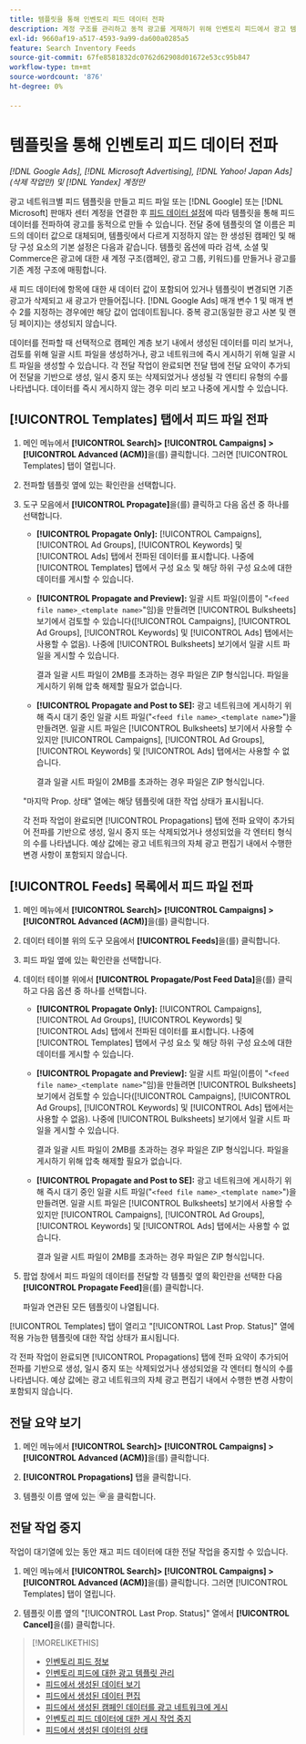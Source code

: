 ```yaml
---
title: 템플릿을 통해 인벤토리 피드 데이터 전파
description: 계정 구조를 관리하고 동적 광고를 게재하기 위해 인벤토리 피드에서 광고 템플릿을 통해 데이터를 전파하는 방법에 대해 알아봅니다.
exl-id: 9660af19-a517-4593-9a99-da600a0285a5
feature: Search Inventory Feeds
source-git-commit: 67fe8581832dc0762d62908d01672e53cc95b847
workflow-type: tm+mt
source-wordcount: '876'
ht-degree: 0%

---
```


# 템플릿을 통해 인벤토리 피드 데이터 전파

*[!DNL Google Ads], [!DNL Microsoft Advertising], [!DNL Yahoo! Japan Ads] (삭제 작업만) 및 [!DNL Yandex] 계정만*

광고 네트워크별 피드 템플릿을 만들고 피드 파일 또는 [!DNL Google] 또는 [!DNL Microsoft] 판매자 센터 계정을 연결한 후 [피드 데이터 설정](feed-settings-manage.md)에 따라 템플릿을 통해 피드 데이터를 전파하여 광고를 동적으로 만들 수 있습니다. 전달 중에 템플릿의 열 이름은 피드의 데이터 값으로 대체되며, 템플릿에서 다르게 지정하지 않는 한 생성된 캠페인 및 해당 구성 요소의 기본 설정은 다음과 같습니다. 템플릿 옵션에 따라 검색, 소셜 및 Commerce은 광고에 대한 새 계정 구조(캠페인, 광고 그룹, 키워드)를 만들거나 광고를 기존 계정 구조에 매핑합니다.

새 피드 데이터에 항목에 대한 새 데이터 값이 포함되어 있거나 템플릿이 변경되면 기존 광고가 삭제되고 새 광고가 만들어집니다. [!DNL Google Ads] 매개 변수 1 및 매개 변수 2를 지정하는 경우에만 해당 값이 업데이트됩니다. 중복 광고(동일한 광고 사본 및 랜딩 페이지)는 생성되지 않습니다.

데이터를 전파할 때 선택적으로 캠페인 계층 보기 내에서 생성된 데이터를 미리 보거나, 검토를 위해 일괄 시트 파일을 생성하거나, 광고 네트워크에 즉시 게시하기 위해 일괄 시트 파일을 생성할 수 있습니다. 각 전달 작업이 완료되면 전달 탭에 전달 요약이 추가되어 전달을 기반으로 생성, 일시 중지 또는 삭제되었거나 생성될 각 엔티티 유형의 수를 나타냅니다. 데이터를 즉시 게시하지 않는 경우 미리 보고 나중에 게시할 수 있습니다.

## [!UICONTROL Templates] 탭에서 피드 파일 전파

1. 메인 메뉴에서 **[!UICONTROL Search]> [!UICONTROL Campaigns] >[!UICONTROL Advanced (ACM)]**&#x200B;을(를) 클릭합니다. 그러면 [!UICONTROL Templates] 탭이 열립니다.

1. 전파할 템플릿 옆에 있는 확인란을 선택합니다.

1. 도구 모음에서 **[!UICONTROL Propagate]**&#x200B;을(를) 클릭하고 다음 옵션 중 하나를 선택합니다.

   * **[!UICONTROL Propagate Only]:** [!UICONTROL Campaigns], [!UICONTROL Ad Groups], [!UICONTROL Keywords] 및 [!UICONTROL Ads] 탭에서 전파된 데이터를 표시합니다. 나중에 [!UICONTROL Templates] 탭에서 구성 요소 및 해당 하위 구성 요소에 대한 데이터를 게시할 수 있습니다.

   * **[!UICONTROL Propagate and Preview]:** 일괄 시트 파일(이름이 &quot;`<feed file name>_<template name>`&quot;임)을 만들려면 [!UICONTROL Bulksheets] 보기에서 검토할 수 있습니다([!UICONTROL Campaigns], [!UICONTROL Ad Groups], [!UICONTROL Keywords] 및 [!UICONTROL Ads] 탭에서는 사용할 수 없음). 나중에 [!UICONTROL Bulksheets] 보기에서 일괄 시트 파일을 게시할 수 있습니다.

     결과 일괄 시트 파일이 2MB를 초과하는 경우 파일은 ZIP 형식입니다. 파일을 게시하기 위해 압축 해제할 필요가 없습니다.

   * **[!UICONTROL Propagate and Post to SE]:** 광고 네트워크에 게시하기 위해 즉시 대기 중인 일괄 시트 파일(&quot;`<feed file name>_<template name>`&quot;)을 만들려면. 일괄 시트 파일은 [!UICONTROL Bulksheets] 보기에서 사용할 수 있지만 [!UICONTROL Campaigns], [!UICONTROL Ad Groups], [!UICONTROL Keywords] 및 [!UICONTROL Ads] 탭에서는 사용할 수 없습니다.

     결과 일괄 시트 파일이 2MB를 초과하는 경우 파일은 ZIP 형식입니다.

   &quot;마지막 Prop. 상태&quot; 열에는 해당 템플릿에 대한 작업 상태가 표시됩니다.

   각 전파 작업이 완료되면 [!UICONTROL Propagations] 탭에 전파 요약이 추가되어 전파를 기반으로 생성, 일시 중지 또는 삭제되었거나 생성되었을 각 엔터티 형식의 수를 나타냅니다. 예상 값에는 광고 네트워크의 자체 광고 편집기 내에서 수행한 변경 사항이 포함되지 않습니다.

## [!UICONTROL Feeds] 목록에서 피드 파일 전파

1. 메인 메뉴에서 **[!UICONTROL Search]> [!UICONTROL Campaigns] >[!UICONTROL Advanced (ACM)]**&#x200B;을(를) 클릭합니다.

1. 데이터 테이블 위의 도구 모음에서 **[!UICONTROL Feeds]**&#x200B;을(를) 클릭합니다.

1. 피드 파일 옆에 있는 확인란을 선택합니다.

1. 데이터 테이블 위에서 **[!UICONTROL Propagate/Post Feed Data]**&#x200B;을(를) 클릭하고 다음 옵션 중 하나를 선택합니다.

   * **[!UICONTROL Propagate Only]:** [!UICONTROL Campaigns], [!UICONTROL Ad Groups], [!UICONTROL Keywords] 및 [!UICONTROL Ads] 탭에서 전파된 데이터를 표시합니다. 나중에 [!UICONTROL Templates] 탭에서 구성 요소 및 해당 하위 구성 요소에 대한 데이터를 게시할 수 있습니다.

   * **[!UICONTROL Propagate and Preview]:** 일괄 시트 파일(이름이 &quot;`<feed file name>_<template name>`&quot;임)을 만들려면 [!UICONTROL Bulksheets] 보기에서 검토할 수 있습니다([!UICONTROL Campaigns], [!UICONTROL Ad Groups], [!UICONTROL Keywords] 및 [!UICONTROL Ads] 탭에서는 사용할 수 없음). 나중에 [!UICONTROL Bulksheets] 보기에서 일괄 시트 파일을 게시할 수 있습니다.

     결과 일괄 시트 파일이 2MB를 초과하는 경우 파일은 ZIP 형식입니다. 파일을 게시하기 위해 압축 해제할 필요가 없습니다.

   * **[!UICONTROL Propagate and Post to SE]:** 광고 네트워크에 게시하기 위해 즉시 대기 중인 일괄 시트 파일(&quot;`<feed file name>_<template name>`&quot;)을 만들려면. 일괄 시트 파일은 [!UICONTROL Bulksheets] 보기에서 사용할 수 있지만 [!UICONTROL Campaigns], [!UICONTROL Ad Groups], [!UICONTROL Keywords] 및 [!UICONTROL Ads] 탭에서는 사용할 수 없습니다.

     결과 일괄 시트 파일이 2MB를 초과하는 경우 파일은 ZIP 형식입니다.

1. 팝업 창에서 피드 파일의 데이터를 전달할 각 템플릿 옆의 확인란을 선택한 다음 **[!UICONTROL Propagate Feed]**&#x200B;을(를) 클릭합니다.

   파일과 연관된 모든 템플릿이 나열됩니다.

[!UICONTROL Templates] 탭이 열리고 &quot;[!UICONTROL Last Prop. Status]&quot; 열에 적용 가능한 템플릿에 대한 작업 상태가 표시됩니다.

각 전파 작업이 완료되면 [!UICONTROL Propagations] 탭에 전파 요약이 추가되어 전파를 기반으로 생성, 일시 중지 또는 삭제되었거나 생성되었을 각 엔터티 형식의 수를 나타냅니다. 예상 값에는 광고 네트워크의 자체 광고 편집기 내에서 수행한 변경 사항이 포함되지 않습니다.

## 전달 요약 보기

1. 메인 메뉴에서 **[!UICONTROL Search]> [!UICONTROL Campaigns] >[!UICONTROL Advanced (ACM)]**&#x200B;을(를) 클릭합니다.

1. **[!UICONTROL Propagations]** 탭을 클릭합니다.

1. 템플릿 이름 옆에 있는 ![설정 보기/편집 아이콘](/help/search-social-commerce/assets/settings.png "설정 보기/편집 아이콘")을 클릭합니다.

## 전달 작업 중지

작업이 대기열에 있는 동안 재고 피드 데이터에 대한 전달 작업을 중지할 수 있습니다.

1. 메인 메뉴에서 **[!UICONTROL Search]> [!UICONTROL Campaigns] >[!UICONTROL Advanced (ACM)]**&#x200B;을(를) 클릭합니다. 그러면 [!UICONTROL Templates] 탭이 열립니다.

1. 템플릿 이름 옆의 &quot;[!UICONTROL Last Prop. Status]&quot; 열에서 **[!UICONTROL Cancel]**&#x200B;을(를) 클릭합니다.

>[!MORELIKETHIS]
>
>* [인벤토리 피드 정보](inventory-feeds-about.md)
>* [인벤토리 피드에 대한 광고 템플릿 관리](/help/search-social-commerce/campaign-management/inventory-feeds/ad-templates/ad-template-manage.md)
>* [피드에서 생성된 데이터 보기](propagated-data-view.md)
>* [피드에서 생성된 데이터 편집](propagated-data-edit.md)
>* [피드에서 생성된 캠페인 데이터를 광고 네트워크에 게시](propagated-data-post.md)
>* [인벤토리 피드 데이터에 대한 게시 작업 중지](stop-job.md)
>* [피드에서 생성된 데이터의 상태](propagated-data-status.md)
